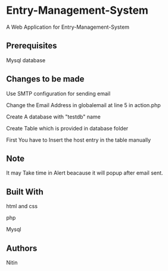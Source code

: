 # Entry-Management-System
A Web Application for Entry-Management-System
## Prerequisites
Mysql database
## Changes to be made
Use SMTP configuration for sending email

Change the Email Address in globalemail at line 5 in action.php

Create A database with "testdb" name

Create Table which is provided in database folder

First You have to Insert the host entry in the table manually
## Note
It may Take time in Alert beacause it will popup after email sent.
## Built With
html and css

php

Mysql
## Authors
Nitin
